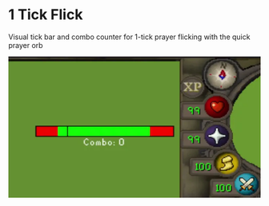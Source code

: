 # 1 Tick Flick
Visual tick bar and combo counter for 1-tick prayer flicking with the quick prayer orb

<img width=600px src="example-image.webp">